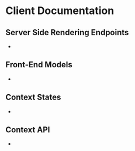 # Client Documentation

## Server Side Rendering Endpoints
- 

## Front-End Models
- 

## Context States
- 

## Context API
- 

